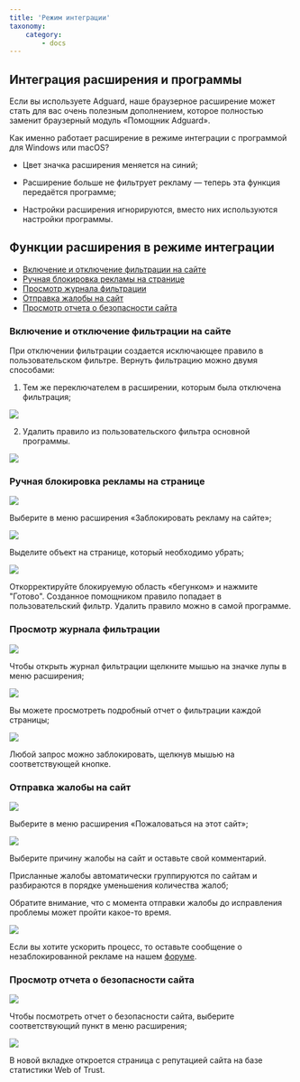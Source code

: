 ```yaml
---
title: 'Режим интеграции'
taxonomy:
    category:
        - docs
---
```


## Интеграция расширения и программы

Если вы используете Adguard, наше браузерное расширение может стать для вас очень полезным дополнением, которое полностью заменит браузерный модуль «Помощник Adguard».

Как именно работает расширение в режиме интеграции с программой для Windows или macOS?

* Цвет значка расширения меняется на синий;

* Расширение больше не фильтрует рекламу — теперь эта функция передаётся программе;

* Настройки расширения игнорируются, вместо них используются настройки программы.


## Функции расширения в режиме интеграции

*  [Включение и отключение фильтрации на сайте](#1)
*  [Ручная блокировка рекламы на странице](#2)
*  [Просмотр журнала фильтрации](#3)
*  [Отправка жалобы на сайт](#4)
*  [Просмотр отчета о безопасности сайта](#5)

<a id="1"></a>
###  Включение и отключение фильтрации на сайте
 	
При отключении фильтрации создается исключающее правило в пользовательском фильтре. Вернуть фильтрацию можно двумя способами:

1. Тем же переключателем в расширении, которым была отключена фильтрация;

![](1_1.png?cropResize=600,400)

2. Удалить правило из пользовательского фильтра основной программы.

![](1_2.png?cropResize=600,400)

<a id="2"></a>

### Ручная блокировка рекламы на странице

![](2_1.png?cropResize=600,400)

Выберите в меню расширения «Заблокировать рекламу на сайте»;

![](2_2.png?cropResize=600,400)

Выделите объект на странице, который необходимо убрать;
    
![](2_3.png?cropResize=600,400)
    
Откорректируйте блокируемую область «бегунком» и нажмите "Готово".
Созданное помощником правило попадает в пользовательский фильтр. Удалить правило можно в самой программе.

<a id="3"></a>

### Просмотр журнала фильтрации

![](3_1.png?cropResize=600,400)

Чтобы открыть журнал фильтрации щелкните мышью на значке лупы в меню расширения;

![](3_2.png?cropResize=600,400)

Вы можете просмотреть подробный отчет о фильтрации каждой страницы;
    
![](3_3.png?cropResize=600,400)

Любой запрос можно заблокировать, щелкнув мышью на соответствующей кнопке.
    

<a id="4"></a>

### Отправка жалобы на сайт

![](4_1.png?cropResize=600,400)

Выберите в меню расширения «Пожаловаться на этот сайт»;

![](4_2.png?cropResize=600,400)

Выберите причину жалобы на сайт и оставьте свой комментарий.

Присланные жалобы автоматически группируются по сайтам и разбираются в порядке уменьшения количества жалоб;

Обратите внимание, что с момента отправки жалобы до исправления проблемы может пройти какое-то время.

![](forum_ru.png?cropResize=600,400)
 
Если вы хотите ускорить процесс, то оставьте сообщение о незаблокированной рекламе на нашем [форуме](https://forum.adguard.com/index.php?forums/23/).

<a id="5"></a>

### Просмотр отчета о безопасности сайта

![](5_1.png?cropResize=600,400)
	
Чтобы посмотреть отчет о безопасности сайта, выберите соответствующий пункт в меню расширения;

![](5_2.png?cropResize=600,400)

	
В новой вкладке откроется страница с репутацией сайта на базе статистики Web of Trust.